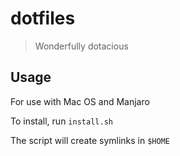 # dotfiles

> Wonderfully dotacious

## Usage

For use with Mac OS and Manjaro

To install, run `install.sh`

The script will create symlinks in `$HOME`
